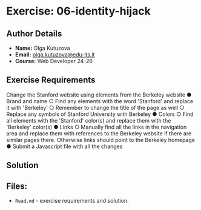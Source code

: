# Exercise: 06-identity-hijack

## Author Details
- **Name:** Olga Kutuzova  
- **Email:** olga.kutuzova@edu-its.it  
- **Course:** Web Developer 24-26


## Exercise Requirements
Change the Stanford website using elements from the Berkeley website
● Brand and name
○ Find any elements with the word 'Stanford' and replace it with 'Berkeley'
○ Remember to change the title of the page as well
○ Replace any symbols of Stanford University with Berkeley
● Colors
○ Find all elements with the 'Stanford' color(s) and replace them with the 'Berkeley' color(s)
● Links
○ Manually find all the links in the navigation area and replace them with references to the 
Berkeley website if there are similar pages there. Otherwise links should point to the 
Berkeley homepage
● Submit a Javascript file with all the changes

 
## Solution



## Files:
- `Read.md` - exercise requirements and solution. 
